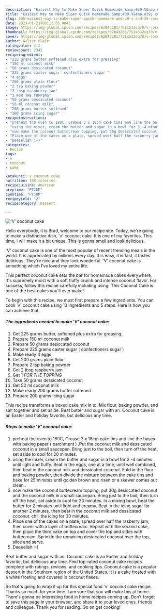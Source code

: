 ```yaml
---
description: "Easiest Way to Make Super Quick Homemade &amp;#39;V&amp;#39; coconut cake"
title: "Easiest Way to Make Super Quick Homemade &amp;#39;V&amp;#39; coconut cake"
slug: 655-easiest-way-to-make-super-quick-homemade-and-39-v-and-39-coconut-cake
date: 2021-01-21T00:11:05.404Z
image: https://img-global.cpcdn.com/recipes/62043281/751x532cq70/v-coconut-cake-recipe-main-photo.jpg
thumbnail: https://img-global.cpcdn.com/recipes/62043281/751x532cq70/v-coconut-cake-recipe-main-photo.jpg
cover: https://img-global.cpcdn.com/recipes/62043281/751x532cq70/v-coconut-cake-recipe-main-photo.jpg
author: Walter Blair
ratingvalue: 4.2
reviewcount: 2345
recipeingredient:
- "225 grams butter softened plus extra for greasing"
- "150 ml coconut milk"
- "50 grams desiccated coconut"
- "225 grams caster sugar  confectioners sugar "
- "4 eggs"
- "200 grams plain flour"
- "2 tsp baking powder"
- "2 tbsp raspberry jam"
- "1 FOR THE TOPPING"
- "50 grams dessicated coconut"
- "50 ml coconut milk"
- "200 grams butter softened"
- "200 grams icing sugar"
recipeinstructions:
- "preheat the oven to 180C, Grease 3 x 18cm cake tins and line the bases with baking paper ( parchment ) .Put the coconut milk and dessicated coconut in a small saucepan. Bring just to the boil, then turn off the heat, set aside to cool for 20 minutes."
- "using the mixer, cream the butter and sugar in a bowl for 3 -4 minutes until light and fluffy. Beat in the eggs, one at a time, until well combined, then beat in the coconut milk and dessicated coconut. Fold in the flour and baking powder, then divide the mixture between the cake tins and bake for 25 minutes until golden brown  and risen or a skewer comes out clean ."
- "now make the coconut buttecream topping, put 30g desiccated coconut and the coconut milk in a small saucepan. Bring just to the boil, then turn off the heat, set aside to cool for 20 minutes. In a mixing bowl, beat the butter for 2 minutes until light and creamy.  Beat in the icing sugar for another 2 minutes, then beat in the coconut milk and dessicated coconut.  chill  the icing for 30 minutes."
- "Place one of the cakes on a plate, spread over half the rasberry jam, then cover with a layer of buttecream. Repeat with the second cake, then place the third cake on top and cover the top and sides with buttecream. Sprinkle the remaining desiccated coconut over the top, slice and serve."
- "Deeeelish :-)"
categories:
- Recipe
tags:
- v
- coconut
- cake

katakunci: v coconut cake 
nutrition: 163 calories
recipecuisine: American
preptime: "PT28M"
cooktime: "PT50M"
recipeyield: "2"
recipecategory: Dessert

---
```



![&#39;V&#39; coconut cake](https://img-global.cpcdn.com/recipes/62043281/751x532cq70/v-coconut-cake-recipe-main-photo.jpg)

Hello everybody, it is Brad, welcome to our recipe site. Today, we're going to make a distinctive dish, &#39;v&#39; coconut cake. It is one of my favorites. This time, I will make it a bit unique. This is gonna smell and look delicious.

&#39;V&#39; coconut cake is one of the most popular of recent trending meals in the world. It is appreciated by millions every day. It is easy, it is fast, it tastes delicious. They're nice and they look wonderful. &#39;V&#39; coconut cake is something which I've loved my entire life.

This perfect coconut cake sets the bar for homemade cakes everywhere. It&#39;s supremely moist with a soft fluffy crumb and intense coconut flavor. For success, follow this recipe carefully including using. This Coconut Cake is one of the best cakes you&#39;ll ever make!


To begin with this recipe, we must first prepare a few ingredients. You can cook &#39;v&#39; coconut cake using 13 ingredients and 5 steps. Here is how you can achieve that.

<!--inarticleads1-->

##### The ingredients needed to make &#39;V&#39; coconut cake:

1. Get 225 grams butter, softened plus extra for greasing.
1. Prepare 150 ml coconut milk
1. Prepare 50 grams desiccated coconut
1. Prepare 225 grams caster sugar ( confectioners sugar )
1. Make ready 4 eggs
1. Get 200 grams plain flour
1. Prepare 2 tsp baking powder
1. Get 2 tbsp raspberry jam
1. Get 1 *FOR THE TOPPING*
1. Take 50 grams dessicated coconut
1. Get 50 ml coconut milk
1. Make ready 200 grams butter softened
1. Prepare 200 grams icing sugar


This recipe transforms a boxed cake mix in to. Mix flour, baking powder, and salt together and set aside. Beat butter and sugar with an. Coconut cake is an Easter and holiday favorite, but delicious any time. 

<!--inarticleads2-->

##### Steps to make &#39;V&#39; coconut cake:

1. preheat the oven to 180C, Grease 3 x 18cm cake tins and line the bases with baking paper ( parchment ) .Put the coconut milk and dessicated coconut in a small saucepan. Bring just to the boil, then turn off the heat, set aside to cool for 20 minutes.
1. using the mixer, cream the butter and sugar in a bowl for 3 -4 minutes until light and fluffy. Beat in the eggs, one at a time, until well combined, then beat in the coconut milk and dessicated coconut. Fold in the flour and baking powder, then divide the mixture between the cake tins and bake for 25 minutes until golden brown  and risen or a skewer comes out clean .
1. now make the coconut buttecream topping, put 30g desiccated coconut and the coconut milk in a small saucepan. Bring just to the boil, then turn off the heat, set aside to cool for 20 minutes. In a mixing bowl, beat the butter for 2 minutes until light and creamy.  Beat in the icing sugar for another 2 minutes, then beat in the coconut milk and dessicated coconut.  chill  the icing for 30 minutes.
1. Place one of the cakes on a plate, spread over half the rasberry jam, then cover with a layer of buttecream. Repeat with the second cake, then place the third cake on top and cover the top and sides with buttecream. Sprinkle the remaining desiccated coconut over the top, slice and serve.
1. Deeeelish :-)


Beat butter and sugar with an. Coconut cake is an Easter and holiday favorite, but delicious any time. Find top-rated coconut cake recipes complete with ratings, reviews, and cooking tips. Coconut cake is a popular dessert in the Southern region of the United States. It is a cake frosted with a white frosting and covered in coconut flakes. 

So that's going to wrap it up for this special food &#39;v&#39; coconut cake recipe. Thanks so much for your time. I am sure that you will make this at home. There's gonna be interesting food in home recipes coming up. Don't forget to save this page in your browser, and share it to your loved ones, friends and colleague. Thank you for reading. Go on get cooking!
